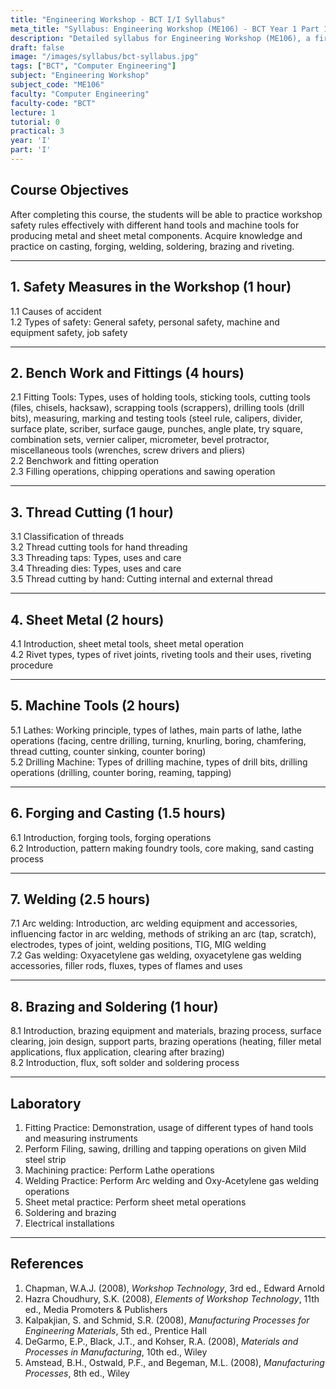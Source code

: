 ```yaml
---
title: "Engineering Workshop - BCT I/I Syllabus"
meta_title: "Syllabus: Engineering Workshop (ME106) - BCT Year 1 Part 1 | IOE Notes"
description: "Detailed syllabus for Engineering Workshop (ME106), a first year, first part subject in the IOE BCT program. Covers workshop safety, bench work, machine tools, and various manufacturing processes."
draft: false
image: "/images/syllabus/bct-syllabus.jpg"
tags: ["BCT", "Computer Engineering"]
subject: "Engineering Workshop"
subject_code: "ME106"
faculty: "Computer Engineering"
faculty-code: "BCT"
lecture: 1
tutorial: 0
practical: 3
year: 'I'
part: 'I'
---
```


## Course Objectives

After completing this course, the students will be able to practice workshop safety rules effectively with different hand tools and machine tools for producing metal and sheet metal components. Acquire knowledge and practice on casting, forging, welding, soldering, brazing and riveting.

---

## 1. Safety Measures in the Workshop (1 hour)

1.1 Causes of accident  
1.2 Types of safety: General safety, personal safety, machine and equipment safety, job safety  

---

## 2. Bench Work and Fittings (4 hours)

2.1 Fitting Tools: Types, uses of holding tools, sticking tools, cutting tools (files, chisels, hacksaw), scrapping tools (scrappers), drilling tools (drill bits), measuring, marking and testing tools (steel rule, calipers, divider, surface plate, scriber, surface gauge, punches, angle plate, try square, combination sets, vernier caliper, micrometer, bevel protractor, miscellaneous tools (wrenches, screw drivers and pliers)  
2.2 Benchwork and fitting operation  
2.3 Filling operations, chipping operations and sawing operation  

---

## 3. Thread Cutting (1 hour)

3.1 Classification of threads  
3.2 Thread cutting tools for hand threading  
3.3 Threading taps: Types, uses and care  
3.4 Threading dies: Types, uses and care  
3.5 Thread cutting by hand: Cutting internal and external thread  

---

## 4. Sheet Metal (2 hours)

4.1 Introduction, sheet metal tools, sheet metal operation  
4.2 Rivet types, types of rivet joints, riveting tools and their uses, riveting procedure  

---

## 5. Machine Tools (2 hours)

5.1 Lathes: Working principle, types of lathes, main parts of lathe, lathe operations (facing, centre drilling, turning, knurling, boring, chamfering, thread cutting, counter sinking, counter boring)  
5.2 Drilling Machine: Types of drilling machine, types of drill bits, drilling operations (drilling, counter boring, reaming, tapping)  

---

## 6. Forging and Casting (1.5 hours)

6.1 Introduction, forging tools, forging operations  
6.2 Introduction, pattern making foundry tools, core making, sand casting process  

---

## 7. Welding (2.5 hours)

7.1 Arc welding: Introduction, arc welding equipment and accessories, influencing factor in arc welding, methods of striking an arc (tap, scratch), electrodes, types of joint, welding positions, TIG, MIG welding  
7.2 Gas welding: Oxyacetylene gas welding, oxyacetylene gas welding accessories, filler rods, fluxes, types of flames and uses  

---

## 8. Brazing and Soldering (1 hour)

8.1 Introduction, brazing equipment and materials, brazing process, surface clearing, join design, support parts, brazing operations (heating, filler metal applications, flux application, clearing after brazing)  
8.2 Introduction, flux, soft solder and soldering process  

---

## Laboratory

1. Fitting Practice: Demonstration, usage of different types of hand tools and measuring instruments  
2. Perform Filing, sawing, drilling and tapping operations on given Mild steel strip  
3. Machining practice: Perform Lathe operations  
4. Welding Practice: Perform Arc welding and Oxy-Acetylene gas welding operations  
5. Sheet metal practice: Perform sheet metal operations  
6. Soldering and brazing  
7. Electrical installations  

---

## References

1. Chapman, W.A.J. (2008), *Workshop Technology*, 3rd ed., Edward Arnold  
2. Hazra Choudhury, S.K. (2008), *Elements of Workshop Technology*, 11th ed., Media Promoters & Publishers  
3. Kalpakjian, S. and Schmid, S.R. (2008), *Manufacturing Processes for Engineering Materials*, 5th ed., Prentice Hall  
4. DeGarmo, E.P., Black, J.T., and Kohser, R.A. (2008), *Materials and Processes in Manufacturing*, 10th ed., Wiley  
5. Amstead, B.H., Ostwald, P.F., and Begeman, M.L. (2008), *Manufacturing Processes*, 8th ed., Wiley
